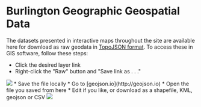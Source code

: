 # Burlington Geographic Geospatial Data

The datasets presented in interactive maps throughout the site are available here for download as raw geodata in [TopoJSON format](https://github.com/mbostock/topojson/wiki). To access these in GIS software, follow these steps:
* Click the desired layer link
* Right-click the "Raw" button and "Save link as . . ." 
<img src="https://farm8.staticflickr.com/7215/13918254814_d09a16431d_c.jpg"/>
* Save the file locally
* Go to [geojson.io](http://geojson.io)
* Open the file you saved from here
* Edit if you like, or download as a shapefile, KML, geojson or CSV
<img src="https://farm8.staticflickr.com/7396/13894785741_9eb30c3ae9_z.jpg"/>
